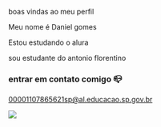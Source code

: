 boas vindas ao meu perfil

Meu nome é Daniel gomes 

Estou  estudando o alura

sou estudante do antonio florentino

### entrar em contato comigo 📪

00001107865621sp@al.educacao.sp.gov.br


![](https://media1.tenor.com/m/W1sBuLDUKG8AAAAd/alperv-alper.gif)




